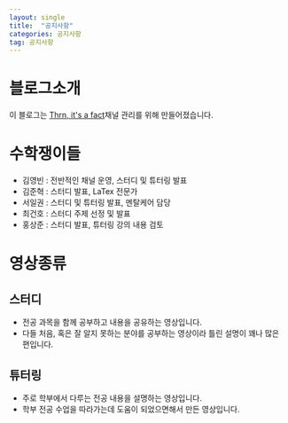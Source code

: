```yaml
---
layout: single
title:  "공지사항"
categories: 공지사항
tag: 공지사항
---
```


# 블로그소개
이 블로그는 [Thrn, it's a fact](https://www.youtube.com/c/ThrnitsaFact)채널 관리를 위해 만들어졌습니다.

# 수학쟁이들
- 김영빈 : 전반적인 채널 운영, 스터디 및 튜터링 발표
- 김준혁 : 스터디 발표, LaTex 전문가
- 서일권 : 스터디 및 튜터링 발표, 멘탈케어 담당
- 최건호 : 스터디 주제 선정 및 발표
- 홍상준 : 스터디 발표, 튜터링 강의 내용 검토

# 영상종류
## 스터디
- 전공 과목을 함께 공부하고 내용을 공유하는 영상입니다.
- 다들 처음, 혹은 잘 알지 못하는 분야를 공부하는 영상이라 틀린 설명이 꽤나 많은 편입니다.

## 튜터링
- 주로 학부에서 다루는 전공 내용을 설명하는 영상입니다.
- 학부 전공 수업을 따라가는데 도움이 되었으면해서 만든 영상입니다.